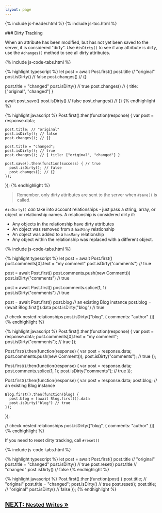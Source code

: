 ```yaml
---
layout: page
---
```


{% include js-header.html %}
{% include js-toc.html %}

<div markdown="1" class="col-md-8 col-md-offset-1">
### Dirty Tracking

When an attribute has been modified, but has not yet been saved to the
server, it is considered "dirty". Use `#isDirty()` to see if any attribute is dirty, use the `#changes()` method to see all dirty attributes.

{% include js-code-tabs.html %}
<div markdown="1" class="code-tabs">
  {% highlight typescript %}
  let post = await Post.first()
  post.title // "original"
  post.isDirty() // false
  post.changes() // {}

  post.title = "changed"
  post.isDirty() // true
  post.changes() // { title: ["original", "changed"] }

  await post.save()
  post.isDirty() // false
  post.changes() // {}
  {% endhighlight %}

  {% highlight javascript %}
  Post.first().then(function(response) {
    var post = response.data;

    post.title; // "original"
    post.isDirty(); // false
    post.changes(); // {}

    post.title = "changed";
    post.isDirty(); // true
    post.changes(); // { title: ["original", "changed"] }

    post.save().then(function(success) { // true
      post.isDirty(); // false
      post.changes(); // {}
    });
  });
  {% endhighlight %}
</div>

> Remember, only dirty attributes are sent to the server when `#save()`
> is called.

`#isDirty()` *can* take into account relationships - just pass a
string, array, or object or relationship names. A relationship is
considered dirty if:

* Any objects in the relationship have dirty attributes
* An object was removed from a `hasMany` relationship
* An object was added to a `hasMany` relationship
* Any object within the relationship was replaced with a different
object.

{% include js-code-tabs.html %}
<div markdown="1" class="code-tabs">
  {% highlight typescript %}
  let post = await Post.first()
  post.comments[0].text = "my comment"
  post.isDirty("comments") // true

  post = await Post.first()
  post.comments.push(new Comment())
  post.isDirty("comments") // true

  post = await Post.first()
  post.comments.splice(1, 1)
  post.isDirty("comments") // true

  post = await Post.first()
  post.blog // an existing Blog instance
  post.blog = (await Blog.first()).data
  post.isDirty("blog") // true

  // check nested relationships
  post.isDirty(["blog", { comments: "author" }])
  {% endhighlight %}

  {% highlight javascript %}
  Post.first().then(function(response) {
    var post = response.data;
    post.comments[0].text = "my comment";
    post.isDirty("comments"); // true
  });

  Post.first().then(function(response) {
    var post = response.data;
    post.comments.push(new Comment());
    post.isDirty("comments"); // true
  });

  Post.first().then(function(response) {
    var post = response.data;
    post.comments.splice(1, 1);
    post.isDirty("comments"); // true
  });

  Post.first().then(function(response) {
    var post = response.data;
    post.blog; // an existing Blog instance

    Blog.first().then(function(blog) {
      post.blog = (await Blog.first()).data
      post.isDirty("blog") // true
    });
  });

  // check nested relationships
  post.isDirty(["blog", { comments: "author" }])
  {% endhighlight %}
</div>

If you need to reset dirty tracking, call `#reset()`

{% include js-code-tabs.html %}
<div markdown="1" class="code-tabs">
{% highlight typescript %}
  let post = await Post.first()
  post.title // "original"
  post.title = "changed"
  post.isDirty() // true
  post.reset()
  post.title // "changed"
  post.isDirty() // false
{% endhighlight %}

{% highlight javascript %}
  Post.first().then(function(post) {
    post.title; // "original"
    post.title = "changed";
    post.isDirty() // true
    post.reset();
    post.title; // "original"
    post.isDirty() // false
  });
{% endhighlight %}
</div>

<div class="clearfix">
  <h2 id="next">
    <a href="{{site.github.url}}/js/writes/nested">
      NEXT:
      <small>Nested Writes</small>
      &raquo;
    </a>
  </h2>
</div>
